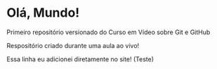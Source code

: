 # Olá, Mundo!
Primeiro repositório versionado do Curso em Vídeo sobre Git e GitHub

Respositório criado durante uma aula ao vivo!

Essa linha eu adicionei diretamente no site! (Teste)
